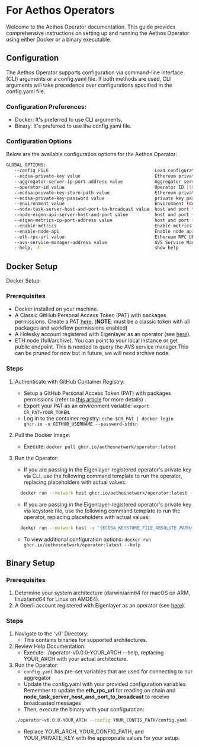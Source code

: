 # For Aethos Operators
Welcome to the Aethos Operator documentation. This guide provides comprehensive instructions on setting up and running
the Aethos Operator using either Docker or a binary executable.

## Configuration
The Aethos Operator supports configuration via command-line interface (CLI) arguments or a config.yaml file.
If both methods are used, CLI arguments will take precedence over configurations specified in the config.yaml file.
### Configuration Preferences:
* Docker: It's preferred to use CLI arguments.
* Binary: It's preferred to use the config.yaml file.

### Configuration Options
Below are the available configuration options for the Aethos Operator:

```sh
GLOBAL OPTIONS:
   --config FILE                                        Load configuration from FILE
   --ecdsa-private-key value                            Ethereum private key for signing messages [$ECDSA_PRIVATE_KEY]
   --aggregator-server-ip-port-address value            Aggregator server IP:PORT address [$AGGREGATOR_SERVER_IP_PORT_ADDRESS]
   --operator-id value                                  Operator ID [$OPERATOR_ID]
   --ecdsa-private-key-store-path value                 Ethereum private key store path [$ECDSA_PRIVATE_KEY_STORE_PATH]
   --ecdsa-private-key-password value                   private key password for the key store file [$ECDSA_PRIVATE_KEY_PASSWORD]
   --environment value                                  Environment (development, production) [$ENVIRONMENT]
   --node-task-server-host-and-port-to-broadcast value  host and port to receive broadcast messages on [$NODE_TASK_SERVER_HOST_AND_PORT_TO_BROADCAST]
   --node-eigen-api-server-host-and-port value          host and port for eigen api server [$NODE_EIGEN_API_SERVER_HOST_AND_PORT]
   --eigen-metrics-ip-port-address value                host and port for metrics server [$EIGEN_METRICS_IP_PORT_ADDRESS]
   --enable-metrics                                     Enable metrics [$ENABLE_METRICS]
   --enable-node-api                                    Enable node api [$ENABLE_NODE_API]
   --eth-rpc-url value                                  Ethereum RPC URL [$ETH_RPC_URL]
   --avs-service-manager-address value                  AVS Service Manager contract address [$AVS_SERVICE_MANAGER_ADDRESS]
   --help, -h                                           show help
```

## Docker Setup
Docker Setup

### Prerequisites
* Docker installed on your machine.
* A Classic GitHub Personal Access Token (PAT) with packages permissions. Create a PAT [here](https://github.com/settings/tokens). (**NOTE**: must be a classic token with all packages and workflow permissions enabled)
* A Holesky account registered with Eigenlayer as an operator (see [here](https://docs.eigenlayer.xyz/eigenlayer/operator-guides/operator-installation)).
* ETH node (full/archive). You can point to your local instance or get public endpoint. This is needed to query the AVS service manager.This can be pruned for now but in future, we will need archive node. 

### Steps
1. Authenticate with GitHub Container Registry:
   * Setup a GitHub Personal Access Token (PAT) with packages permissions (refer to [this article](https://docs.github.com/en/packages/working-with-a-github-packages-registry/working-with-the-container-registry) for more details) .
   * Export your PAT as an environment variable: `export CR_PAT=YOUR_TOKEN`.
   * Log in to the container registry: `echo $CR_PAT | docker login ghcr.io -u GITHUB_USERNAME --password-stdin`
2. Pull the Docker Image:
   * Execute: `docker pull ghcr.io/aethosnetwork/operator:latest`

3. Run the Operator:
      * If you are passing in the Eigenlayer-registered operator's private key via CLI, use the following command template to run the operator, replacing placeholders with actual values:
   ```sh 
     docker run --network host ghcr.io/aethosnetwork/operator:latest --ecdsa-private-key ${PRIVATE_KEY} --aggregator-server-ip-port-address aggregator-testnet-e0391b03c4b90871.elb.us-east-2.amazonaws.com:50051 --node-task-server-host-and-port-to-broadcast ${NODE_TASK_SERVER_HOST_AND_PORT_TO_BROADCAST} --avs-service-manager-address=0xdE93E0dA148e1919bb7f33cd8847F96e45791210 --eth-rpc-url=${ETH_RPC_URL} --operator-id ${OPERATOR_ID} --config /app/config.yaml --enable-metrics
    ```
      * If you are passing in the Eigenlayer-registered operator's private key via keystore file, use the following command template to run the operator, replacing placeholders with actual values:
   ```sh
     docker run --network host -v "{ECDSA_KEYSTORE_FILE_ABSOLUTE_PATH/KEY_FILE_NAME.json}:/app/operatorkeys.json" ghcr.io/aethosnetwork/operator:latest --ecdsa-private-key-store-path /app/operatorkeys.json --ecdsa-private-key-password ${ECDSA_KEYSTORE_PASSWORD} --aggregator-server-ip-port-address aggregator-testnet-e0391b03c4b90871.elb.us-east-2.amazonaws.com:50051 --node-task-server-host-and-port-to-broadcast ${NODE_TASK_SERVER_HOST_AND_PORT_TO_BROADCAST} --avs-service-manager-address=0xdE93E0dA148e1919bb7f33cd8847F96e45791210 --eth-rpc-url=${ETH_RPC_URL} --operator-id ${OPERATOR_ID} --config /app/config.yaml --enable-metrics
   ```
   
   * To view additional configuration options: `docker run ghcr.io/aethosnetwork/operator:latest --help`


## Binary Setup

### Prerequisites
1. Determine your system architecture (darwin/arm64 for macOS on ARM, linux/amd64 for Linux on AMD64).
2. A Goerli account registered with Eigenlayer as an operator (see [here](https://docs.eigenlayer.xyz/eigenlayer/operator-guides/operator-installation)).

### Steps
1. Navigate to the 'v0' Directory:
   * This contains binaries for supported architectures.
2. Review Help Documentation:
   * Execute: ./operator-v0.0.0-YOUR_ARCH --help, replacing YOUR_ARCH with your actual architecture.
3. Run the Operator:
   * ```config.yaml``` has pre-set variables that are used for connecting to our aggregator
   * Update the config.yaml with your provided configuration variables. Remember to update the **eth_rpc_url** for reading on chain and **node_task_server_host_and_port_to_broadcast** to receive broadcasted messages
   * Then, execute the binary with your configuration:
    ```sh
    ./operator-v0.0.0-YOUR_ARCH --config YOUR_CONFIG_PATH/config.yaml --ecdsa-private-key ${PRIVATE_KEY} --operator-id ${OPERATOR_ID}
    ```
   * Replace YOUR_ARCH, YOUR_CONFIG_PATH, and YOUR_PRIVATE_KEY with the appropriate values for your setup.
   
